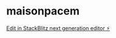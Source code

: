 # maisonpacem

[Edit in StackBlitz next generation editor ⚡️](https://stackblitz.com/~/github.com/babab33/maisonpacem)